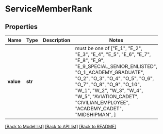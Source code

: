 # ServiceMemberRank


## Properties
Name | Type | Description | Notes
------------ | ------------- | ------------- | -------------
**value** | **str** |  |  must be one of ["E_1", "E_2", "E_3", "E_4", "E_5", "E_6", "E_7", "E_8", "E_9", "E_9_SPECIAL_SENIOR_ENLISTED", "O_1_ACADEMY_GRADUATE", "O_2", "O_3", "O_4", "O_5", "O_6", "O_7", "O_8", "O_9", "O_10", "W_1", "W_2", "W_3", "W_4", "W_5", "AVIATION_CADET", "CIVILIAN_EMPLOYEE", "ACADEMY_CADET", "MIDSHIPMAN", ]

[[Back to Model list]](../README.md#documentation-for-models) [[Back to API list]](../README.md#documentation-for-api-endpoints) [[Back to README]](../README.md)


